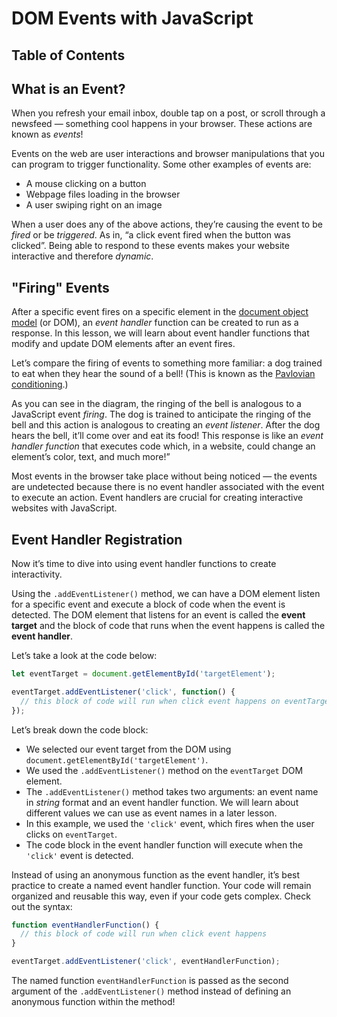 # DOM Events with JavaScript

## Table of Contents



## What is an Event?

When you refresh your email inbox, double tap on a post, or scroll through a newsfeed — something cool happens in your browser. These actions are known as *events*!

Events on the web are user interactions and browser manipulations that you can program to trigger functionality. Some other examples of events are:

- A mouse clicking on a button
- Webpage files loading in the browser
- A user swiping right on an image

When a user does any of the above actions, they’re causing the event to be *fired* or be *triggered*. As in, “a click event fired when the button was clicked”. Being able to respond to these events makes your website interactive and therefore *dynamic*.



## "Firing" Events

After a specific event fires on a specific element in the [document object model](https://www.codecademy.com/paths/web-development/tracks/build-interactive-websites/modules/web-dev-interactive-websites/lessons/intro-dom/exercises/what-is-the-dom) (or DOM), an *event handler* function can be created to run as a response. In this lesson, we will learn about event handler functions that modify and update DOM elements after an event fires.

Let’s compare the firing of events to something more familiar: a dog trained to eat when they hear the sound of a bell! (This is known as the [Pavlovian conditioning](https://en.wikipedia.org/wiki/Classical_conditioning).)

As you can see in the diagram, the ringing of the bell is analogous to a JavaScript event *firing*. The dog is trained to anticipate the ringing of the bell and this action is analogous to creating an *event listener*. After the dog hears the bell, it’ll come over and eat its food! This response is like an *event handler function* that executes code which, in a website, could change an element’s color, text, and much more!”

Most events in the browser take place without being noticed — the events are undetected because there is no event handler associated with the event to execute an action. Event handlers are crucial for creating interactive websites with JavaScript.



## Event Handler Registration

Now it’s time to dive into using event handler functions to create interactivity.

Using the `.addEventListener()` method, we can have a DOM element listen for a specific event and execute a block of code when the event is detected. The DOM element that listens for an event is called the **event target** and the block of code that runs when the event happens is called the **event handler**.

Let’s take a look at the code below:

```js
let eventTarget = document.getElementById('targetElement');

eventTarget.addEventListener('click', function() {
  // this block of code will run when click event happens on eventTarget element
});
```

Let’s break down the code block: 

- We selected our event target from the DOM using `document.getElementById('targetElement')`.
- We used the `.addEventListener()` method on the `eventTarget` DOM element.
- The `.addEventListener()` method takes two arguments: an event name in *string* format and an event handler function. We will learn about different values we can use as event names in a later lesson.
- In this example, we used the `'click'` event, which fires when the user clicks on `eventTarget`.
- The code block in the event handler function will execute when the `'click'` event is detected.

Instead of using an anonymous function as the event handler, it’s best practice to create a named event handler function. Your code will remain organized and reusable this way, even if your code gets complex. Check out the syntax:

```js
function eventHandlerFunction() {
  // this block of code will run when click event happens
}

eventTarget.addEventListener('click', eventHandlerFunction);
```

The named function `eventHandlerFunction` is passed as the second argument of the `.addEventListener()` method instead of defining an anonymous function within the method!